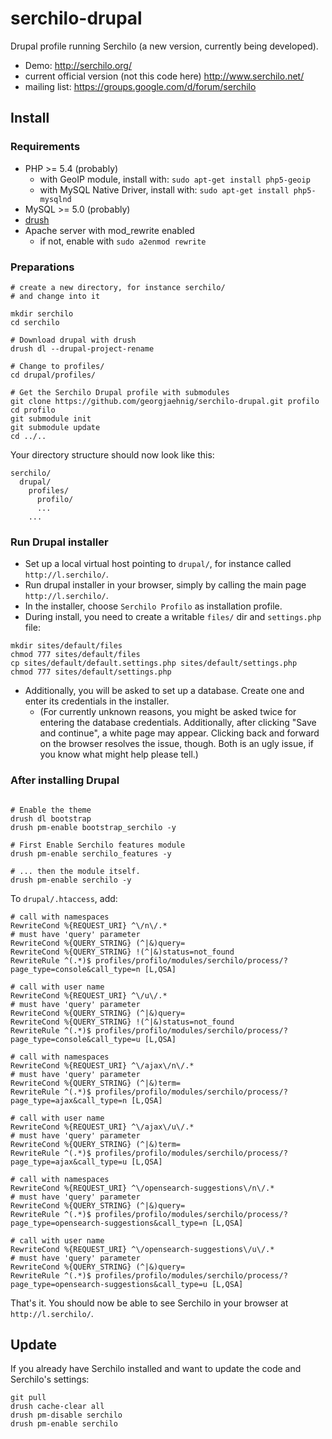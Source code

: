 # serchilo-drupal

Drupal profile running Serchilo (a new version, currently being developed).
- Demo: http://serchilo.org/
- current official version (not this code here) http://www.serchilo.net/
- mailing list: https://groups.google.com/d/forum/serchilo


## Install

### Requirements

- PHP >= 5.4 (probably)
  - with GeoIP module, install with: `sudo apt-get install php5-geoip`
  - with MySQL Native Driver, install with: `sudo apt-get install php5-mysqlnd`
- MySQL >= 5.0 (probably)
- [drush](http://drush.ws/)
- Apache server with mod_rewrite enabled
  - if not, enable with `sudo a2enmod rewrite`

### Preparations
```
# create a new directory, for instance serchilo/
# and change into it

mkdir serchilo
cd serchilo

# Download drupal with drush
drush dl --drupal-project-rename

# Change to profiles/
cd drupal/profiles/

# Get the Serchilo Drupal profile with submodules
git clone https://github.com/georgjaehnig/serchilo-drupal.git profilo
cd profilo
git submodule init
git submodule update
cd ../..

```
Your directory structure should now look like this:
```
serchilo/
  drupal/
    profiles/
      profilo/
      ...
    ...
```
### Run Drupal installer

- Set up a local virtual host pointing to `drupal/`, for instance called `http://l.serchilo/`.
- Run drupal installer in your browser, simply by calling the main page `http://l.serchilo/`.
- In the installer, choose `Serchilo Profilo` as installation profile.
- During install, you need to create a writable `files/` dir and `settings.php` file:
```
mkdir sites/default/files
chmod 777 sites/default/files
cp sites/default/default.settings.php sites/default/settings.php
chmod 777 sites/default/settings.php
```
- Additionally, you will be asked to set up a database. Create one and enter its credentials in the installer.
  - (For currently unknown reasons, you might be asked twice for entering the database credentials. Additionally, after clicking "Save and continue", a white page may appear. Clicking back and forward on the browser resolves the issue, though. Both is an ugly issue, if you know what might help please tell.)

### After installing Drupal
```

# Enable the theme
drush dl bootstrap
drush pm-enable bootstrap_serchilo -y

# First Enable Serchilo features module
drush pm-enable serchilo_features -y

# ... then the module itself.
drush pm-enable serchilo -y
```

To `drupal/.htaccess`, add:
```
# call with namespaces
RewriteCond %{REQUEST_URI} ^\/n\/.*
# must have 'query' parameter
RewriteCond %{QUERY_STRING} (^|&)query=
RewriteCond %{QUERY_STRING} !(^|&)status=not_found
RewriteRule ^(.*)$ profiles/profilo/modules/serchilo/process/?page_type=console&call_type=n [L,QSA]

# call with user name
RewriteCond %{REQUEST_URI} ^\/u\/.*
# must have 'query' parameter
RewriteCond %{QUERY_STRING} (^|&)query=
RewriteCond %{QUERY_STRING} !(^|&)status=not_found
RewriteRule ^(.*)$ profiles/profilo/modules/serchilo/process/?page_type=console&call_type=u [L,QSA]

# call with namespaces
RewriteCond %{REQUEST_URI} ^\/ajax\/n\/.*
# must have 'query' parameter
RewriteCond %{QUERY_STRING} (^|&)term=
RewriteRule ^(.*)$ profiles/profilo/modules/serchilo/process/?page_type=ajax&call_type=n [L,QSA]

# call with user name
RewriteCond %{REQUEST_URI} ^\/ajax\/u\/.*
# must have 'query' parameter
RewriteCond %{QUERY_STRING} (^|&)term=
RewriteRule ^(.*)$ profiles/profilo/modules/serchilo/process/?page_type=ajax&call_type=u [L,QSA]

# call with namespaces
RewriteCond %{REQUEST_URI} ^\/opensearch-suggestions\/n\/.*
# must have 'query' parameter
RewriteCond %{QUERY_STRING} (^|&)query=
RewriteRule ^(.*)$ profiles/profilo/modules/serchilo/process/?page_type=opensearch-suggestions&call_type=n [L,QSA]

# call with user name
RewriteCond %{REQUEST_URI} ^\/opensearch-suggestions\/u\/.*
# must have 'query' parameter
RewriteCond %{QUERY_STRING} (^|&)query=
RewriteRule ^(.*)$ profiles/profilo/modules/serchilo/process/?page_type=opensearch-suggestions&call_type=u [L,QSA]
```

That's it. You should now be able to see Serchilo in your browser at `http://l.serchilo/`.

## Update

If you already have Serchilo installed and want to update the code and Serchilo's settings:
```
git pull
drush cache-clear all
drush pm-disable serchilo
drush pm-enable serchilo
```
